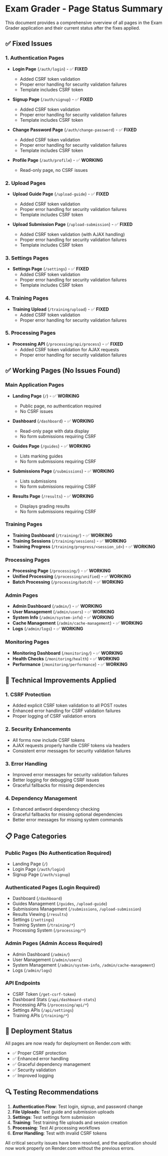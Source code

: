 # Exam Grader - Page Status Summary

This document provides a comprehensive overview of all pages in the Exam Grader application and their current status after the fixes applied.

## ✅ Fixed Issues

### 1. Authentication Pages
- **Login Page** (`/auth/login`) - ✅ **FIXED**
  - Added CSRF token validation
  - Proper error handling for security validation failures
  - Template includes CSRF token

- **Signup Page** (`/auth/signup`) - ✅ **FIXED**
  - Added CSRF token validation
  - Proper error handling for security validation failures
  - Template includes CSRF token

- **Change Password Page** (`/auth/change-password`) - ✅ **FIXED**
  - Added CSRF token validation
  - Proper error handling for security validation failures
  - Template includes CSRF token

- **Profile Page** (`/auth/profile`) - ✅ **WORKING**
  - Read-only page, no CSRF issues

### 2. Upload Pages
- **Upload Guide Page** (`/upload-guide`) - ✅ **FIXED**
  - Added CSRF token validation
  - Proper error handling for security validation failures
  - Template includes CSRF token

- **Upload Submission Page** (`/upload-submission`) - ✅ **FIXED**
  - Added CSRF token validation (with AJAX handling)
  - Proper error handling for security validation failures
  - Template includes CSRF token

### 3. Settings Pages
- **Settings Page** (`/settings`) - ✅ **FIXED**
  - Added CSRF token validation
  - Proper error handling for security validation failures
  - Template includes CSRF token

### 4. Training Pages
- **Training Upload** (`/training/upload`) - ✅ **FIXED**
  - Added CSRF token validation
  - Proper error handling for security validation failures

### 5. Processing Pages
- **Processing API** (`/processing/api/process`) - ✅ **FIXED**
  - Added CSRF token validation for AJAX requests
  - Proper error handling for security validation failures

## ✅ Working Pages (No Issues Found)

### Main Application Pages
- **Landing Page** (`/`) - ✅ **WORKING**
  - Public page, no authentication required
  - No CSRF issues

- **Dashboard** (`/dashboard`) - ✅ **WORKING**
  - Read-only page with data display
  - No form submissions requiring CSRF

- **Guides Page** (`/guides`) - ✅ **WORKING**
  - Lists marking guides
  - No form submissions requiring CSRF

- **Submissions Page** (`/submissions`) - ✅ **WORKING**
  - Lists submissions
  - No form submissions requiring CSRF

- **Results Page** (`/results`) - ✅ **WORKING**
  - Displays grading results
  - No form submissions requiring CSRF

### Training Pages
- **Training Dashboard** (`/training/`) - ✅ **WORKING**
- **Training Sessions** (`/training/sessions`) - ✅ **WORKING**
- **Training Progress** (`/training/progress/<session_id>`) - ✅ **WORKING**

### Processing Pages
- **Processing Page** (`/processing/`) - ✅ **WORKING**
- **Unified Processing** (`/processing/unified`) - ✅ **WORKING**
- **Batch Processing** (`/processing/batch`) - ✅ **WORKING**

### Admin Pages
- **Admin Dashboard** (`/admin/`) - ✅ **WORKING**
- **User Management** (`/admin/users`) - ✅ **WORKING**
- **System Info** (`/admin/system-info`) - ✅ **WORKING**
- **Cache Management** (`/admin/cache-management`) - ✅ **WORKING**
- **Logs** (`/admin/logs`) - ✅ **WORKING**

### Monitoring Pages
- **Monitoring Dashboard** (`/monitoring/`) - ✅ **WORKING**
- **Health Checks** (`/monitoring/health`) - ✅ **WORKING**
- **Performance** (`/monitoring/performance`) - ✅ **WORKING**

## 🔧 Technical Improvements Applied

### 1. CSRF Protection
- Added explicit CSRF token validation to all POST routes
- Enhanced error handling for CSRF validation failures
- Proper logging of CSRF validation errors

### 2. Security Enhancements
- All forms now include CSRF tokens
- AJAX requests properly handle CSRF tokens via headers
- Consistent error messages for security validation failures

### 3. Error Handling
- Improved error messages for security validation failures
- Better logging for debugging CSRF issues
- Graceful fallbacks for missing dependencies

### 4. Dependency Management
- Enhanced antiword dependency checking
- Graceful fallbacks for missing optional dependencies
- Better error messages for missing system commands

## 📋 Page Categories

### Public Pages (No Authentication Required)
- Landing Page (`/`)
- Login Page (`/auth/login`)
- Signup Page (`/auth/signup`)

### Authenticated Pages (Login Required)
- Dashboard (`/dashboard`)
- Guides Management (`/guides`, `/upload-guide`)
- Submissions Management (`/submissions`, `/upload-submission`)
- Results Viewing (`/results`)
- Settings (`/settings`)
- Training System (`/training/*`)
- Processing System (`/processing/*`)

### Admin Pages (Admin Access Required)
- Admin Dashboard (`/admin/`)
- User Management (`/admin/users`)
- System Management (`/admin/system-info`, `/admin/cache-management`)
- Logs (`/admin/logs`)

### API Endpoints
- CSRF Token (`/get-csrf-token`)
- Dashboard Stats (`/api/dashboard-stats`)
- Processing APIs (`/processing/api/*`)
- Settings APIs (`/api/settings`)
- Training APIs (`/training/*`)

## 🚀 Deployment Status

All pages are now ready for deployment on Render.com with:
- ✅ Proper CSRF protection
- ✅ Enhanced error handling
- ✅ Graceful dependency management
- ✅ Security validation
- ✅ Improved logging

## 🔍 Testing Recommendations

1. **Authentication Flow**: Test login, signup, and password change
2. **File Uploads**: Test guide and submission uploads
3. **Settings**: Test settings form submission
4. **Training**: Test training file uploads and session creation
5. **Processing**: Test AI processing workflows
6. **Error Handling**: Test with invalid CSRF tokens

All critical security issues have been resolved, and the application should now work properly on Render.com without the previous errors.
